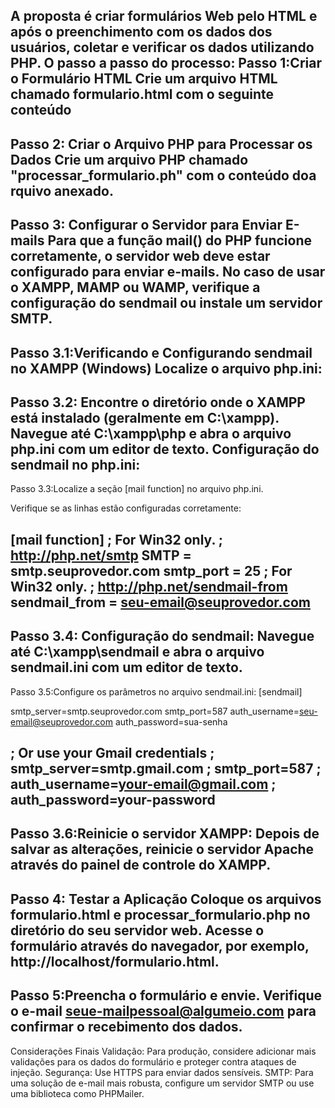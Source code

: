 A proposta é criar formulários Web pelo HTML e após o preenchimento com os dados dos usuários, coletar e verificar os dados utilizando PHP.
O passo a passo do processo:
Passo 1:Criar o Formulário HTML
Crie um arquivo HTML chamado formulario.html com o seguinte conteúdo
------------------------------------------------------------------------------------------------------------------------------------------------------------------------------------------------------------------------------------
Passo 2: Criar o Arquivo PHP para Processar os Dados
Crie um arquivo PHP chamado "processar_formulario.ph" com o conteúdo doa rquivo anexado.
------------------------------------------------------------------------------------------------------------------------------------------------------------------------------------------------------------------------------------
Passo 3: Configurar o Servidor para Enviar E-mails
Para que a função mail() do PHP funcione corretamente, o servidor web deve estar configurado para enviar e-mails. No caso de usar o XAMPP, MAMP ou WAMP, verifique a configuração do sendmail ou instale um servidor SMTP.
------------------------------------------------------------------------------------------------------------------------------------------------------------------------------------------------------------------------------------
Passo 3.1:Verificando e Configurando sendmail no XAMPP (Windows)
Localize o arquivo php.ini:
------------------------------------------------------------------------------------------------------------------------------------------------------------------------------------------------------------------------------------
Passo 3.2: Encontre o diretório onde o XAMPP está instalado (geralmente em C:\xampp).
Navegue até C:\xampp\php e abra o arquivo php.ini com um editor de texto.
Configuração do sendmail no php.ini:
------------------------------------------------------------------------------------------------------------------------------------------------------------------------------------------------------------------------------------
Passo 3.3:Localize a seção [mail function] no arquivo php.ini.

Verifique se as linhas estão configuradas corretamente:

[mail function]
; For Win32 only.
; http://php.net/smtp
SMTP = smtp.seuprovedor.com
smtp_port = 25
; For Win32 only.
; http://php.net/sendmail-from
sendmail_from = seu-email@seuprovedor.com
------------------------------------------------------------------------------------------------------------------------------------------------------------------------------------------------------------------------------------
Passo 3.4: Configuração do sendmail:
Navegue até C:\xampp\sendmail e abra o arquivo sendmail.ini com um editor de texto.
------------------------------------------------------------------------------------------------------------------------------------------------------------------------------------------------------------------------------------
Passo 3.5:Configure os parâmetros no arquivo sendmail.ini:
[sendmail]

smtp_server=smtp.seuprovedor.com
smtp_port=587
auth_username=seu-email@seuprovedor.com
auth_password=sua-senha

; Or use your Gmail credentials
; smtp_server=smtp.gmail.com
; smtp_port=587
; auth_username=your-email@gmail.com
; auth_password=your-password
------------------------------------------------------------------------------------------------------------------------------------------------------------------------------------------------------------------------------------
Passo 3.6:Reinicie o servidor XAMPP:
Depois de salvar as alterações, reinicie o servidor Apache através do painel de controle do XAMPP.
------------------------------------------------------------------------------------------------------------------------------------------------------------------------------------------------------------------------------------
Passo 4: Testar a Aplicação
Coloque os arquivos formulario.html e processar_formulario.php no diretório do seu servidor web.
Acesse o formulário através do navegador, por exemplo, http://localhost/formulario.html.
------------------------------------------------------------------------------------------------------------------------------------------------------------------------------------------------------------------------------------
Passo 5:Preencha o formulário e envie.
Verifique o e-mail seue-mailpessoal@algumeio.com para confirmar o recebimento dos dados.
------------------------------------------------------------------------------------------------------------------------------------------------------------------------------------------------------------------------------------
Considerações Finais
Validação: Para produção, considere adicionar mais validações para os dados do formulário e proteger contra ataques de injeção.
Segurança: Use HTTPS para enviar dados sensíveis.
SMTP: Para uma solução de e-mail mais robusta, configure um servidor SMTP ou use uma biblioteca como PHPMailer.
